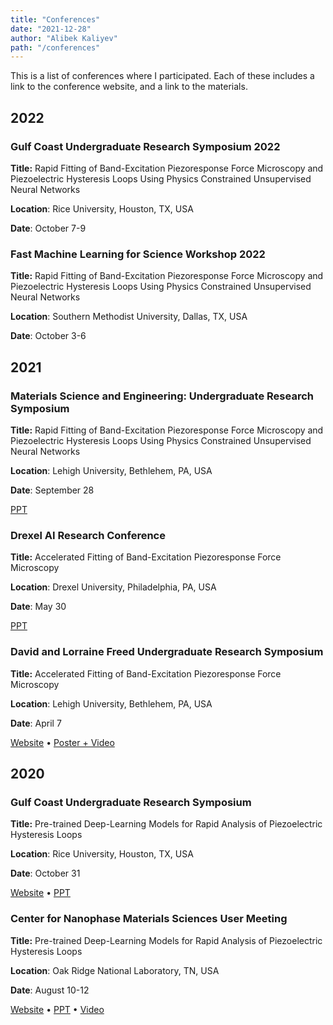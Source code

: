 ```yaml
---
title: "Conferences"
date: "2021-12-28"
author: "Alibek Kaliyev"
path: "/conferences"
---
```


This is a list of conferences where I participated. Each of these includes a link to the conference website, and a link to the materials.

## 2022

### Gulf Coast Undergraduate Research Symposium 2022
**Title:** Rapid Fitting of Band-Excitation Piezoresponse Force Microscopy and Piezoelectric Hysteresis Loops Using Physics Constrained Unsupervised Neural Networks

**Location**: Rice University, Houston, TX, USA

**Date**: October 7-9

### Fast Machine Learning for Science Workshop 2022
**Title:** Rapid Fitting of Band-Excitation Piezoresponse Force Microscopy and Piezoelectric Hysteresis Loops Using Physics Constrained Unsupervised Neural Networks

**Location**: Southern Methodist University, Dallas, TX, USA

**Date**: October 3-6

## 2021

### Materials Science and Engineering: Undergraduate Research Symposium
**Title:** Rapid Fitting of Band-Excitation Piezoresponse Force Microscopy and Piezoelectric Hysteresis Loops Using Physics Constrained Unsupervised Neural Networks

**Location**: Lehigh University, Bethlehem, PA, USA

**Date**: September 28

[PPT](https://docs.google.com/presentation/d/1Xe_q9bcMJILmw-saYKysii46DosRbyKvgoeo-okKKQY/edit?usp=sharing)

### Drexel AI Research Conference
**Title:** Accelerated Fitting of Band-Excitation Piezoresponse Force Microscopy

**Location**: Drexel University, Philadelphia, PA, USA

**Date**: May 30

[PPT](https://drive.google.com/file/d/1lUWhxEeipYtbgpFUI_o7zo3AennjcvG1/view?usp=sharing)

### David and Lorraine Freed Undergraduate Research Symposium
**Title:** Accelerated Fitting of Band-Excitation Piezoresponse Force Microscopy

**Location**: Lehigh University, Bethlehem, PA, USA

**Date**: April 7

[Website](https://engineering.lehigh.edu/academics/experiential-learning/ugrs/2021) • [Poster + Video](https://engineering.lehigh.edu/academics/experiential-learning/ugrs/2021/alibek-kaliyev)

## 2020

### Gulf Coast Undergraduate Research Symposium
**Title:** Pre-trained Deep-Learning Models for Rapid Analysis of Piezoelectric Hysteresis Loops

**Location**: Rice University, Houston, TX, USA

**Date**: October 31

[Website](https://gcurs.rice.edu/) • [PPT](https://docs.google.com/presentation/d/1sXX3JNXjyQ4VV5caVnXWo9p1wgq3__k7zMuZwVjkZmw/edit?usp=sharing)

### Center for Nanophase Materials Sciences User Meeting
**Title:** Pre-trained Deep-Learning Models for Rapid Analysis of Piezoelectric Hysteresis Loops

**Location**: Oak Ridge National Laboratory, TN, USA

**Date**: August 10-12

[Website](https://cnmsusermeeting.ornl.gov/) • [PPT](https://docs.google.com/presentation/d/1LmbVx4ICiJJ09F_Y8PbhB3IwdwCChxe-/edit?usp=sharing&ouid=105450317608368730914&rtpof=true&sd=true) • [Video](https://drive.google.com/file/d/13P34LJbwySJygWx5dkekoKn6PmIz0Dv5/view?usp=sharing)